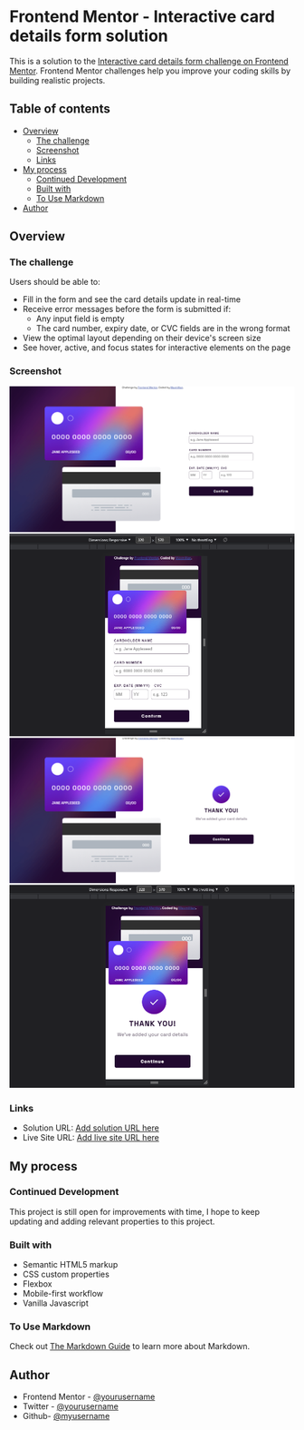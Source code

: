# Frontend Mentor - Interactive card details form solution

This is a solution to the [Interactive card details form challenge on Frontend Mentor](https://www.frontendmentor.io/challenges/interactive-card-details-form-XpS8cKZDWw). Frontend Mentor challenges help you improve your coding skills by building realistic projects. 

## Table of contents

- [Overview](#overview)
  - [The challenge](#the-challenge)
  - [Screenshot](#screenshot)
  - [Links](#links)
- [My process](#my-process)
  - [Continued Development](#continued-development)
  - [Built with](#built-with)
  - [To Use Markdown](to-use-markdown)
- [Author](#author)

## Overview

### The challenge

Users should be able to:

- Fill in the form and see the card details update in real-time
- Receive error messages before the form is submitted if:
  - Any input field is empty
  - The card number, expiry date, or CVC fields are in the wrong format
- View the optimal layout depending on their device's screen size
- See hover, active, and focus states for interactive elements on the page

### Screenshot

![](./images/s1.png)
![](./images/s2.png)
![](./images/s3.png)
![](./images/s4.png)

### Links

- Solution URL: [Add solution URL here](https://your-solution-url.com)
- Live Site URL: [Add live site URL here](https://your-live-site-url.com)

## My process

### Continued Development
This project is still open for improvements with time, I hope to keep updating and adding relevant properties to this project.

### Built with

- Semantic HTML5 markup
- CSS custom properties
- Flexbox
- Mobile-first workflow
- Vanilla Javascript

### To Use Markdown

Check out [The Markdown Guide](https://www.markdownguide.org/) to learn more about Markdown.

## Author

- Frontend Mentor - [@yourusername](https://www.frontendmentor.io/profile/yourusername)
- Twitter - [@yourusername](https://www.twitter.com/yourusername)
- Github- [@myusername]()

